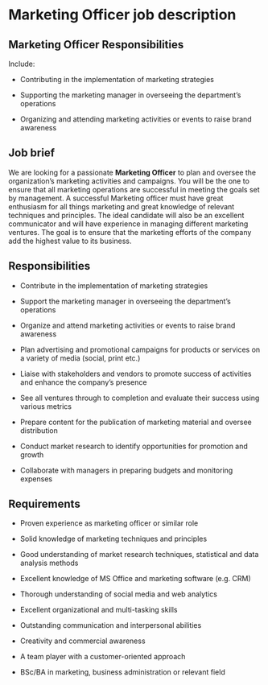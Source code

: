 # Marketing Officer job description


## Marketing Officer Responsibilities

Include:

* Contributing in the implementation of marketing strategies

* Supporting the marketing manager in overseeing the department’s operations

* Organizing and attending marketing activities or events to raise brand awareness


## Job brief

We are looking for a passionate <b>Marketing Officer</b> to plan and oversee the organization’s marketing activities and campaigns. You will be the one to ensure that all marketing operations are successful in meeting the goals set by management.
A successful Marketing officer must have great enthusiasm for all things marketing and great knowledge of relevant techniques and principles. The ideal candidate will also be an excellent communicator and will have experience in managing different marketing ventures.
The goal is to ensure that the marketing efforts of the company add the highest value to its business.


## Responsibilities

* Contribute in the implementation of marketing strategies

* Support the marketing manager in overseeing the department’s operations

* Organize and attend marketing activities or events to raise brand awareness

* Plan advertising and promotional campaigns for products or services on a variety of media (social, print etc.)

* Liaise with stakeholders and vendors to promote success of activities and enhance the company’s presence

* See all ventures through to completion and evaluate their success using various metrics

* Prepare content for the publication of marketing material and oversee distribution

* Conduct market research to identify opportunities for promotion and growth

* Collaborate with managers in preparing budgets and monitoring expenses


## Requirements

* Proven experience as marketing officer or similar role

* Solid knowledge of marketing techniques and principles

* Good understanding of market research techniques, statistical and data analysis methods

* Excellent knowledge of MS Office and marketing software (e.g. CRM)

* Thorough understanding of social media and web analytics

* Excellent organizational and multi-tasking skills

* Outstanding communication and interpersonal abilities

* Creativity and commercial awareness

* A team player with a customer-oriented approach

* BSc/BA in marketing, business administration or relevant field
